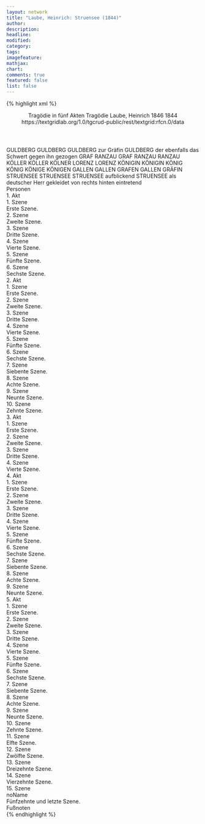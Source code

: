 ```yaml
---
layout: network
title: "Laube, Heinrich: Struensee (1844)"
author:
description:
headline:
modified:
category:
tags:
imagefeature: 
mathjax: 
chart: 
comments: true
featured: false
list: false
---
```

{% highlight xml %}
<?xml-model href="https://raw.githubusercontent.com/DLiNa/project/master/rules/lina.rnc"?><?xml-model href="https://raw.githubusercontent.com/DLiNa/project/master/rules/lina.sch"?>
<play xmlns="http://lina.digital">
  <header>
    <title>Struensee</title>
    <subtitle>Tragödie in fünf Akten</subtitle>
    <genretitle>Tragödie</genretitle>
    <author>Laube, Heinrich</author>
    <date type="print">1846</date>
    <date type="premiere">1844</date>
    <date type="written"/>
    <source>https://textgridlab.org/1.0/tgcrud-public/rest/textgrid:rfcn.0/data</source>
  </header>
  <personae>
    <character>
      <name>GULDBERG</name>
      <alias xml:id="guldberg">
        <name>GULDBERG</name>
      </alias>
      <alias xml:id="guldberg_zur_gräfin">
        <name>GULDBERG zur Gräfin</name>
      </alias>
      <alias xml:id="guldberg_der_ebenfalls_das_schwert_gegen_ihn_gezogen">
        <name>GULDBERG der ebenfalls das Schwert gegen ihn gezogen</name>
      </alias>
    </character>
    <character>
      <name>GRAF RANZAU</name>
      <alias xml:id="graf_ranzau">
        <name>GRAF RANZAU</name>
      </alias>
      <alias xml:id="ranzau">
        <name>RANZAU</name>
      </alias>
    </character>
    <character>
      <name>KÖLLER</name>
      <alias xml:id="köller">
        <name>KÖLLER</name>
      </alias>
      <alias xml:id="kölner">
        <name>KÖLNER</name>
      </alias>
    </character>
    <character>
      <name>LORENZ</name>
      <alias xml:id="lorenz">
        <name>LORENZ</name>
      </alias>
    </character>
    <character>
      <name>KÖNIGIN</name>
      <alias xml:id="königin">
        <name>KÖNIGIN</name>
      </alias>
    </character>
    <character>
      <name>KÖNIG</name>
      <alias xml:id="könig">
        <name>KÖNIG</name>
      </alias>
      <alias xml:id="könige">
        <name>KÖNIGE</name>
      </alias>
      <alias xml:id="königen">
        <name>KÖNIGEN</name>
      </alias>
    </character>
    <character>
      <name>GALLEN</name>
      <alias xml:id="gallen">
        <name>GALLEN</name>
      </alias>
      <alias xml:id="grafen_gallen">
        <name>GRAFEN GALLEN</name>
      </alias>
      <alias xml:id="gräfin">
        <name>GRÄFIN</name>
      </alias>
    </character>
    <character>
      <name>STRUENSEE</name>
      <alias xml:id="struensee">
        <name>STRUENSEE</name>
      </alias>
      <alias xml:id="struensee_aufblickend">
        <name>STRUENSEE aufblickend</name>
      </alias>
      <alias xml:id="struensee_als_deutscher_herr_gekleidet_von_rechts_hinten_eintretend">
        <name>STRUENSEE als deutscher Herr gekleidet von rechts hinten eintretend</name>
      </alias>
    </character>
  </personae>
  <text>
    <div>
      <head>Personen</head>
    </div>
    <div>
      <head>1. Akt</head>
      <div>
        <head>1. Szene</head>
        <div>
          <head>Erste Szene.</head>
          <sp who="#guldberg">
            <amount n="13" unit="speech_acts"/>
            <amount n="355" unit="words"/>
            <amount n="4" unit="lines"/>
            <amount n="2163" unit="chars"/>
          </sp>
          <sp who="#graf_ranzau">
            <amount n="1" unit="speech_acts"/>
          </sp>
          <sp who="#ranzau">
            <amount n="11" unit="speech_acts"/>
            <amount n="88" unit="words"/>
            <amount n="9" unit="lines"/>
            <amount n="512" unit="chars"/>
          </sp>
        </div>
      </div>
      <div>
        <head>2. Szene</head>
        <div>
          <head>Zweite Szene.</head>
          <sp who="#ranzau">
            <amount n="11" unit="speech_acts"/>
            <amount n="220" unit="words"/>
            <amount n="7" unit="lines"/>
            <amount n="1279" unit="chars"/>
          </sp>
          <sp who="#köller">
            <amount n="10" unit="speech_acts"/>
            <amount n="195" unit="words"/>
            <amount n="2" unit="lines"/>
            <amount n="1217" unit="chars"/>
          </sp>
          <sp who="#guldberg">
            <amount n="3" unit="speech_acts"/>
            <amount n="196" unit="words"/>
            <amount n="1" unit="lines"/>
            <amount n="1135" unit="chars"/>
          </sp>
          <sp who="#lorenz">
            <amount n="1" unit="speech_acts"/>
            <amount n="7" unit="words"/>
            <amount n="1" unit="lines"/>
            <amount n="47" unit="chars"/>
          </sp>
        </div>
      </div>
      <div>
        <head>3. Szene</head>
        <div>
          <head>Dritte Szene.</head>
          <sp who="#königin">
            <amount n="9" unit="speech_acts"/>
            <amount n="255" unit="words"/>
            <amount n="6" unit="lines"/>
            <amount n="1419" unit="chars"/>
          </sp>
          <sp who="#guldberg">
            <amount n="2" unit="speech_acts"/>
            <amount n="47" unit="words"/>
            <amount n="1" unit="lines"/>
            <amount n="293" unit="chars"/>
          </sp>
          <sp who="#grafen_gallen">
            <amount n="1" unit="speech_acts"/>
            <amount n="4" unit="words"/>
            <amount n="1" unit="lines"/>
            <amount n="27" unit="chars"/>
          </sp>
          <sp who="#könig">
            <amount n="5" unit="speech_acts"/>
            <amount n="32" unit="words"/>
            <amount n="5" unit="lines"/>
            <amount n="175" unit="chars"/>
          </sp>
          <sp who="#gallen">
            <amount n="2" unit="speech_acts"/>
            <amount n="19" unit="words"/>
            <amount n="2" unit="lines"/>
            <amount n="103" unit="chars"/>
          </sp>
        </div>
      </div>
      <div>
        <head>4. Szene</head>
        <div>
          <head>Vierte Szene.</head>
          <sp who="#könig">
            <amount n="9" unit="speech_acts"/>
            <amount n="54" unit="words"/>
            <amount n="9" unit="lines"/>
            <amount n="514" unit="chars"/>
          </sp>
          <sp who="#königin">
            <amount n="14" unit="speech_acts"/>
            <amount n="502" unit="words"/>
            <amount n="9" unit="lines"/>
            <amount n="2983" unit="chars"/>
          </sp>
          <sp who="#struensee">
            <amount n="25" unit="speech_acts"/>
            <amount n="689" unit="words"/>
            <amount n="11" unit="lines"/>
            <amount n="3995" unit="chars"/>
          </sp>
          <sp who="#gallen">
            <amount n="7" unit="speech_acts"/>
            <amount n="104" unit="words"/>
            <amount n="5" unit="lines"/>
            <amount n="589" unit="chars"/>
          </sp>
          <sp who="#ranzau">
            <amount n="6" unit="speech_acts"/>
            <amount n="27" unit="words"/>
            <amount n="6" unit="lines"/>
            <amount n="165" unit="chars"/>
          </sp>
          <sp who="#guldberg">
            <amount n="12" unit="speech_acts"/>
            <amount n="248" unit="words"/>
            <amount n="11" unit="lines"/>
            <amount n="1446" unit="chars"/>
          </sp>
          <sp who="#köller">
            <amount n="2" unit="speech_acts"/>
            <amount n="26" unit="words"/>
            <amount n="1" unit="lines"/>
            <amount n="146" unit="chars"/>
          </sp>
          <sp who="#lorenz">
            <amount n="3" unit="speech_acts"/>
            <amount n="11" unit="words"/>
            <amount n="3" unit="lines"/>
            <amount n="56" unit="chars"/>
          </sp>
          <sp who="#graf_ranzau">
            <amount n="1" unit="speech_acts"/>
            <amount n="5" unit="words"/>
            <amount n="1" unit="lines"/>
            <amount n="29" unit="chars"/>
          </sp>
        </div>
      </div>
      <div>
        <head>5. Szene</head>
        <div>
          <head>Fünfte Szene.</head>
          <sp who="#struensee">
            <amount n="33" unit="speech_acts"/>
            <amount n="428" unit="words"/>
            <amount n="27" unit="lines"/>
            <amount n="2483" unit="chars"/>
          </sp>
          <sp who="#ranzau">
            <amount n="31" unit="speech_acts"/>
            <amount n="878" unit="words"/>
            <amount n="15" unit="lines"/>
            <amount n="5236" unit="chars"/>
          </sp>
          <sp who="#könig">
            <amount n="2" unit="speech_acts"/>
            <amount n="4" unit="words"/>
            <amount n="2" unit="lines"/>
            <amount n="26" unit="chars"/>
          </sp>
          <sp who="#guldberg">
            <amount n="2" unit="speech_acts"/>
            <amount n="23" unit="words"/>
            <amount n="2" unit="lines"/>
            <amount n="111" unit="chars"/>
          </sp>
          <sp who="#könige">
            <amount n="1" unit="speech_acts"/>
            <amount n="1" unit="words"/>
            <amount n="1" unit="lines"/>
            <amount n="4" unit="chars"/>
          </sp>
          <sp who="#königen">
            <amount n="1" unit="speech_acts"/>
          </sp>
        </div>
      </div>
      <div>
        <head>6. Szene</head>
        <div>
          <head>Sechste Szene.</head>
          <sp who="#struensee">
            <amount n="7" unit="speech_acts"/>
            <amount n="50" unit="words"/>
            <amount n="7" unit="lines"/>
            <amount n="274" unit="chars"/>
          </sp>
          <sp who="#köller">
            <amount n="4" unit="speech_acts"/>
            <amount n="315" unit="words"/>
            <amount n="1799" unit="chars"/>
          </sp>
          <sp who="#könig">
            <amount n="6" unit="speech_acts"/>
            <amount n="33" unit="words"/>
            <amount n="5" unit="lines"/>
            <amount n="177" unit="chars"/>
          </sp>
          <sp who="#ranzau">
            <amount n="1" unit="speech_acts"/>
            <amount n="1" unit="words"/>
            <amount n="1" unit="lines"/>
            <amount n="10" unit="chars"/>
          </sp>
          <sp who="#guldberg">
            <amount n="3" unit="speech_acts"/>
            <amount n="12" unit="words"/>
            <amount n="3" unit="lines"/>
            <amount n="68" unit="chars"/>
          </sp>
        </div>
      </div>
    </div>
    <div>
      <head>2. Akt</head>
      <div>
        <head>1. Szene</head>
        <div>
          <head>Erste Szene.</head>
          <sp who="#struensee">
            <amount n="4" unit="speech_acts"/>
            <amount n="80" unit="words"/>
            <amount n="2" unit="lines"/>
            <amount n="427" unit="chars"/>
          </sp>
          <sp who="#königin">
            <amount n="1" unit="speech_acts"/>
            <amount n="58" unit="words"/>
            <amount n="319" unit="chars"/>
          </sp>
          <sp who="#gallen">
            <amount n="4" unit="speech_acts"/>
            <amount n="87" unit="words"/>
            <amount n="3" unit="lines"/>
            <amount n="488" unit="chars"/>
          </sp>
        </div>
      </div>
      <div>
        <head>2. Szene</head>
        <div>
          <head>Zweite Szene.</head>
          <sp who="#guldberg">
            <amount n="23" unit="speech_acts"/>
            <amount n="825" unit="words"/>
            <amount n="11" unit="lines"/>
            <amount n="4674" unit="chars"/>
          </sp>
          <sp who="#ranzau">
            <amount n="18" unit="speech_acts"/>
            <amount n="566" unit="words"/>
            <amount n="9" unit="lines"/>
            <amount n="3302" unit="chars"/>
          </sp>
          <sp who="#köller">
            <amount n="14" unit="speech_acts"/>
            <amount n="74" unit="words"/>
            <amount n="14" unit="lines"/>
            <amount n="412" unit="chars"/>
          </sp>
        </div>
      </div>
      <div>
        <head>3. Szene</head>
        <div>
          <head>Dritte Szene.</head>
          <sp who="#könig">
            <amount n="2" unit="speech_acts"/>
            <amount n="222" unit="words"/>
            <amount n="1169" unit="chars"/>
          </sp>
          <sp who="#ranzau">
            <amount n="1" unit="speech_acts"/>
            <amount n="5" unit="words"/>
            <amount n="1" unit="lines"/>
            <amount n="21" unit="chars"/>
          </sp>
        </div>
      </div>
      <div>
        <head>4. Szene</head>
        <div>
          <head>Vierte Szene.</head>
          <sp who="#köller">
            <amount n="12" unit="speech_acts"/>
            <amount n="95" unit="words"/>
            <amount n="11" unit="lines"/>
            <amount n="536" unit="chars"/>
          </sp>
          <sp who="#struensee">
            <amount n="11" unit="speech_acts"/>
            <amount n="100" unit="words"/>
            <amount n="9" unit="lines"/>
            <amount n="563" unit="chars"/>
          </sp>
        </div>
      </div>
      <div>
        <head>5. Szene</head>
        <div>
          <head>Fünfte Szene.</head>
          <sp who="#struensee">
            <amount n="1" unit="speech_acts"/>
            <amount n="67" unit="words"/>
            <amount n="417" unit="chars"/>
          </sp>
        </div>
      </div>
      <div>
        <head>6. Szene</head>
        <div>
          <head>Sechste Szene.</head>
          <sp who="#gallen">
            <amount n="8" unit="speech_acts"/>
            <amount n="118" unit="words"/>
            <amount n="6" unit="lines"/>
            <amount n="680" unit="chars"/>
          </sp>
          <sp who="#struensee">
            <amount n="8" unit="speech_acts"/>
            <amount n="296" unit="words"/>
            <amount n="5" unit="lines"/>
            <amount n="1680" unit="chars"/>
          </sp>
        </div>
      </div>
      <div>
        <head>7. Szene</head>
        <div>
          <head>Siebente Szene.</head>
          <sp who="#königin">
            <amount n="3" unit="speech_acts"/>
            <amount n="42" unit="words"/>
            <amount n="2" unit="lines"/>
            <amount n="243" unit="chars"/>
          </sp>
          <sp who="#struensee">
            <amount n="1" unit="speech_acts"/>
            <amount n="8" unit="words"/>
            <amount n="1" unit="lines"/>
            <amount n="54" unit="chars"/>
          </sp>
          <sp who="#gallen">
            <amount n="2" unit="speech_acts"/>
            <amount n="36" unit="words"/>
            <amount n="1" unit="lines"/>
            <amount n="228" unit="chars"/>
          </sp>
        </div>
      </div>
      <div>
        <head>8. Szene</head>
        <div>
          <head>Achte Szene.</head>
          <sp who="#königin">
            <amount n="17" unit="speech_acts"/>
            <amount n="1089" unit="words"/>
            <amount n="8" unit="lines"/>
            <amount n="6303" unit="chars"/>
          </sp>
          <sp who="#struensee">
            <amount n="16" unit="speech_acts"/>
            <amount n="508" unit="words"/>
            <amount n="9" unit="lines"/>
            <amount n="2747" unit="chars"/>
          </sp>
        </div>
      </div>
      <div>
        <head>9. Szene</head>
        <div>
          <head>Neunte Szene.</head>
          <sp who="#gallen">
            <amount n="7" unit="speech_acts"/>
            <amount n="45" unit="words"/>
            <amount n="6" unit="lines"/>
            <amount n="249" unit="chars"/>
          </sp>
          <sp who="#struensee">
            <amount n="4" unit="speech_acts"/>
            <amount n="37" unit="words"/>
            <amount n="4" unit="lines"/>
            <amount n="174" unit="chars"/>
          </sp>
          <sp who="#königin">
            <amount n="7" unit="speech_acts"/>
            <amount n="161" unit="words"/>
            <amount n="1" unit="lines"/>
            <amount n="894" unit="chars"/>
          </sp>
          <sp who="#struensee_aufblickend">
            <amount n="1" unit="speech_acts"/>
            <amount n="3" unit="words"/>
            <amount n="1" unit="lines"/>
            <amount n="17" unit="chars"/>
          </sp>
        </div>
      </div>
      <div>
        <head>10. Szene</head>
        <div>
          <head>Zehnte Szene.</head>
          <sp who="#königin">
            <amount n="1" unit="speech_acts"/>
            <amount n="17" unit="words"/>
            <amount n="1" unit="lines"/>
            <amount n="95" unit="chars"/>
          </sp>
          <sp who="#könig">
            <amount n="3" unit="speech_acts"/>
            <amount n="55" unit="words"/>
            <amount n="1" unit="lines"/>
            <amount n="330" unit="chars"/>
          </sp>
          <sp who="#guldberg">
            <amount n="3" unit="speech_acts"/>
            <amount n="23" unit="words"/>
            <amount n="3" unit="lines"/>
            <amount n="123" unit="chars"/>
          </sp>
          <sp who="#ranzau">
            <amount n="3" unit="speech_acts"/>
            <amount n="28" unit="words"/>
            <amount n="2" unit="lines"/>
            <amount n="167" unit="chars"/>
          </sp>
          <sp who="#köller">
            <amount n="2" unit="speech_acts"/>
            <amount n="16" unit="words"/>
            <amount n="2" unit="lines"/>
            <amount n="93" unit="chars"/>
          </sp>
          <sp who="#gallen">
            <amount n="1" unit="speech_acts"/>
            <amount n="2" unit="words"/>
            <amount n="1" unit="lines"/>
            <amount n="13" unit="chars"/>
          </sp>
          <sp who="#struensee">
            <amount n="1" unit="speech_acts"/>
            <amount n="7" unit="words"/>
            <amount n="1" unit="lines"/>
            <amount n="39" unit="chars"/>
          </sp>
        </div>
      </div>
    </div>
    <div>
      <head>3. Akt</head>
      <div>
        <head>1. Szene</head>
        <div>
          <head>Erste Szene.</head>
          <sp who="#ranzau">
            <amount n="15" unit="speech_acts"/>
            <amount n="185" unit="words"/>
            <amount n="12" unit="lines"/>
            <amount n="980" unit="chars"/>
          </sp>
          <sp who="#köller">
            <amount n="14" unit="speech_acts"/>
            <amount n="307" unit="words"/>
            <amount n="10" unit="lines"/>
            <amount n="1794" unit="chars"/>
          </sp>
          <sp who="#guldberg">
            <amount n="12" unit="speech_acts"/>
            <amount n="151" unit="words"/>
            <amount n="9" unit="lines"/>
            <amount n="784" unit="chars"/>
          </sp>
        </div>
      </div>
      <div>
        <head>2. Szene</head>
        <div>
          <head>Zweite Szene.</head>
          <sp who="#könig">
            <amount n="7" unit="speech_acts"/>
            <amount n="88" unit="words"/>
            <amount n="5" unit="lines"/>
            <amount n="502" unit="chars"/>
          </sp>
          <sp who="#guldberg">
            <amount n="5" unit="speech_acts"/>
            <amount n="91" unit="words"/>
            <amount n="2" unit="lines"/>
            <amount n="513" unit="chars"/>
          </sp>
          <sp who="#struensee">
            <amount n="9" unit="speech_acts"/>
            <amount n="297" unit="words"/>
            <amount n="5" unit="lines"/>
            <amount n="1636" unit="chars"/>
          </sp>
          <sp who="#köller">
            <amount n="3" unit="speech_acts"/>
            <amount n="62" unit="words"/>
            <amount n="2" unit="lines"/>
            <amount n="344" unit="chars"/>
          </sp>
          <sp who="#ranzau">
            <amount n="1" unit="speech_acts"/>
            <amount n="11" unit="words"/>
            <amount n="1" unit="lines"/>
            <amount n="54" unit="chars"/>
          </sp>
          <sp who="#lorenz">
            <amount n="4" unit="speech_acts"/>
            <amount n="50" unit="words"/>
            <amount n="4" unit="lines"/>
            <amount n="266" unit="chars"/>
          </sp>
        </div>
      </div>
      <div>
        <head>3. Szene</head>
        <div>
          <head>Dritte Szene.</head>
          <sp who="#struensee">
            <amount n="6" unit="speech_acts"/>
            <amount n="21" unit="words"/>
            <amount n="6" unit="lines"/>
            <amount n="104" unit="chars"/>
          </sp>
          <sp who="#guldberg">
            <amount n="2" unit="speech_acts"/>
            <amount n="8" unit="words"/>
            <amount n="2" unit="lines"/>
            <amount n="54" unit="chars"/>
          </sp>
          <sp who="#gallen">
            <amount n="4" unit="speech_acts"/>
            <amount n="218" unit="words"/>
            <amount n="1" unit="lines"/>
            <amount n="1324" unit="chars"/>
          </sp>
          <sp who="#könig">
            <amount n="1" unit="speech_acts"/>
            <amount n="13" unit="words"/>
            <amount n="1" unit="lines"/>
            <amount n="74" unit="chars"/>
          </sp>
          <sp who="#ranzau">
            <amount n="1" unit="speech_acts"/>
            <amount n="3" unit="words"/>
            <amount n="1" unit="lines"/>
            <amount n="14" unit="chars"/>
          </sp>
          <sp who="#köller">
            <amount n="1" unit="speech_acts"/>
            <amount n="18" unit="words"/>
            <amount n="1" unit="lines"/>
            <amount n="98" unit="chars"/>
          </sp>
        </div>
      </div>
      <div>
        <head>4. Szene</head>
        <div>
          <head>Vierte Szene.</head>
          <sp who="#könig">
            <amount n="16" unit="speech_acts"/>
            <amount n="208" unit="words"/>
            <amount n="10" unit="lines"/>
            <amount n="1118" unit="chars"/>
          </sp>
          <sp who="#königin">
            <amount n="20" unit="speech_acts"/>
            <amount n="282" unit="words"/>
            <amount n="12" unit="lines"/>
            <amount n="1568" unit="chars"/>
          </sp>
          <sp who="#gallen">
            <amount n="5" unit="speech_acts"/>
            <amount n="29" unit="words"/>
            <amount n="5" unit="lines"/>
            <amount n="134" unit="chars"/>
          </sp>
          <sp who="#lorenz">
            <amount n="3" unit="speech_acts"/>
            <amount n="37" unit="words"/>
            <amount n="3" unit="lines"/>
            <amount n="219" unit="chars"/>
          </sp>
          <sp who="#struensee">
            <amount n="15" unit="speech_acts"/>
            <amount n="632" unit="words"/>
            <amount n="5" unit="lines"/>
            <amount n="3376" unit="chars"/>
          </sp>
          <sp who="#guldberg">
            <amount n="10" unit="speech_acts"/>
            <amount n="152" unit="words"/>
            <amount n="7" unit="lines"/>
            <amount n="849" unit="chars"/>
          </sp>
          <sp who="#ranzau">
            <amount n="8" unit="speech_acts"/>
            <amount n="44" unit="words"/>
            <amount n="7" unit="lines"/>
            <amount n="251" unit="chars"/>
          </sp>
          <sp who="#guldberg_zur_gräfin">
            <amount n="1" unit="speech_acts"/>
            <amount n="7" unit="words"/>
            <amount n="1" unit="lines"/>
            <amount n="32" unit="chars"/>
          </sp>
          <sp who="#köller">
            <amount n="5" unit="speech_acts"/>
            <amount n="64" unit="words"/>
            <amount n="4" unit="lines"/>
            <amount n="352" unit="chars"/>
          </sp>
        </div>
      </div>
    </div>
    <div>
      <head>4. Akt</head>
      <div>
        <head>1. Szene</head>
        <div>
          <head>Erste Szene.</head>
          <sp who="#ranzau">
            <amount n="1" unit="speech_acts"/>
            <amount n="185" unit="words"/>
            <amount n="1051" unit="chars"/>
          </sp>
        </div>
      </div>
      <div>
        <head>2. Szene</head>
        <div>
          <head>Zweite Szene.</head>
          <sp who="#köller">
            <amount n="10" unit="speech_acts"/>
            <amount n="214" unit="words"/>
            <amount n="4" unit="lines"/>
            <amount n="1214" unit="chars"/>
          </sp>
          <sp who="#ranzau">
            <amount n="10" unit="speech_acts"/>
            <amount n="107" unit="words"/>
            <amount n="8" unit="lines"/>
            <amount n="601" unit="chars"/>
          </sp>
        </div>
      </div>
      <div>
        <head>3. Szene</head>
        <div>
          <head>Dritte Szene.</head>
          <sp who="#köller">
            <amount n="6" unit="speech_acts"/>
            <amount n="75" unit="words"/>
            <amount n="5" unit="lines"/>
            <amount n="413" unit="chars"/>
          </sp>
          <sp who="#ranzau">
            <amount n="5" unit="speech_acts"/>
            <amount n="25" unit="words"/>
            <amount n="5" unit="lines"/>
            <amount n="139" unit="chars"/>
          </sp>
          <sp who="#guldberg">
            <amount n="6" unit="speech_acts"/>
            <amount n="587" unit="words"/>
            <amount n="2" unit="lines"/>
            <amount n="3261" unit="chars"/>
          </sp>
        </div>
      </div>
      <div>
        <head>4. Szene</head>
        <div>
          <head>Vierte Szene.</head>
          <sp who="#ranzau">
            <amount n="3" unit="speech_acts"/>
            <amount n="11" unit="words"/>
            <amount n="3" unit="lines"/>
            <amount n="63" unit="chars"/>
          </sp>
          <sp who="#köller">
            <amount n="1" unit="speech_acts"/>
            <amount n="2" unit="words"/>
            <amount n="1" unit="lines"/>
            <amount n="11" unit="chars"/>
          </sp>
          <sp who="#guldberg">
            <amount n="11" unit="speech_acts"/>
            <amount n="116" unit="words"/>
            <amount n="9" unit="lines"/>
            <amount n="605" unit="chars"/>
          </sp>
          <sp who="#lorenz">
            <amount n="11" unit="speech_acts"/>
            <amount n="270" unit="words"/>
            <amount n="7" unit="lines"/>
            <amount n="1518" unit="chars"/>
          </sp>
        </div>
      </div>
      <div>
        <head>5. Szene</head>
        <div>
          <head>Fünfte Szene.</head>
          <sp who="#ranzau">
            <amount n="5" unit="speech_acts"/>
            <amount n="43" unit="words"/>
            <amount n="5" unit="lines"/>
            <amount n="226" unit="chars"/>
          </sp>
          <sp who="#guldberg">
            <amount n="12" unit="speech_acts"/>
            <amount n="604" unit="words"/>
            <amount n="4" unit="lines"/>
            <amount n="3241" unit="chars"/>
          </sp>
          <sp who="#köller">
            <amount n="10" unit="speech_acts"/>
            <amount n="64" unit="words"/>
            <amount n="10" unit="lines"/>
            <amount n="337" unit="chars"/>
          </sp>
        </div>
      </div>
      <div>
        <head>6. Szene</head>
        <div>
          <head>Sechste Szene.</head>
          <sp who="#guldberg">
            <amount n="22" unit="speech_acts"/>
            <amount n="777" unit="words"/>
            <amount n="6" unit="lines"/>
            <amount n="4283" unit="chars"/>
          </sp>
          <sp who="#gallen">
            <amount n="20" unit="speech_acts"/>
            <amount n="128" unit="words"/>
            <amount n="20" unit="lines"/>
            <amount n="676" unit="chars"/>
          </sp>
          <sp who="#lorenz">
            <amount n="1" unit="speech_acts"/>
            <amount n="20" unit="words"/>
            <amount n="101" unit="chars"/>
          </sp>
        </div>
      </div>
      <div>
        <head>7. Szene</head>
        <div>
          <head>Siebente Szene.</head>
          <sp who="#gallen">
            <amount n="18" unit="speech_acts"/>
            <amount n="193" unit="words"/>
            <amount n="15" unit="lines"/>
            <amount n="1039" unit="chars"/>
          </sp>
          <sp who="#struensee">
            <amount n="18" unit="speech_acts"/>
            <amount n="1070" unit="words"/>
            <amount n="3" unit="lines"/>
            <amount n="6090" unit="chars"/>
          </sp>
        </div>
      </div>
      <div>
        <head>8. Szene</head>
        <div>
          <head>Achte Szene.</head>
          <sp who="#gallen">
            <amount n="2" unit="speech_acts"/>
            <amount n="9" unit="words"/>
            <amount n="2" unit="lines"/>
            <amount n="42" unit="chars"/>
          </sp>
          <sp who="#königin">
            <amount n="1" unit="speech_acts"/>
            <amount n="44" unit="words"/>
            <amount n="234" unit="chars"/>
          </sp>
        </div>
      </div>
      <div>
        <head>9. Szene</head>
        <div>
          <head>Neunte Szene.</head>
          <sp who="#königin">
            <amount n="2" unit="speech_acts"/>
            <amount n="7" unit="words"/>
            <amount n="2" unit="lines"/>
            <amount n="38" unit="chars"/>
          </sp>
          <sp who="#struensee">
            <amount n="3" unit="speech_acts"/>
            <amount n="64" unit="words"/>
            <amount n="1" unit="lines"/>
            <amount n="317" unit="chars"/>
          </sp>
          <sp who="#guldberg">
            <amount n="3" unit="speech_acts"/>
            <amount n="37" unit="words"/>
            <amount n="2" unit="lines"/>
            <amount n="210" unit="chars"/>
          </sp>
          <sp who="#gallen">
            <amount n="1" unit="speech_acts"/>
            <amount n="1" unit="words"/>
            <amount n="1" unit="lines"/>
            <amount n="10" unit="chars"/>
          </sp>
          <sp who="#könig">
            <amount n="1" unit="speech_acts"/>
          </sp>
        </div>
      </div>
    </div>
    <div>
      <head>5. Akt</head>
      <div>
        <head>1. Szene</head>
        <div>
          <head>Erste Szene.</head>
          <sp who="#guldberg">
            <amount n="23" unit="speech_acts"/>
            <amount n="634" unit="words"/>
            <amount n="14" unit="lines"/>
            <amount n="3451" unit="chars"/>
          </sp>
          <sp who="#köller">
            <amount n="23" unit="speech_acts"/>
            <amount n="276" unit="words"/>
            <amount n="17" unit="lines"/>
            <amount n="1590" unit="chars"/>
          </sp>
        </div>
      </div>
      <div>
        <head>2. Szene</head>
        <div>
          <head>Zweite Szene.</head>
          <sp who="#gräfin">
            <amount n="1" unit="speech_acts"/>
            <amount n="32" unit="words"/>
            <amount n="178" unit="chars"/>
          </sp>
          <sp who="#guldberg">
            <amount n="8" unit="speech_acts"/>
            <amount n="61" unit="words"/>
            <amount n="7" unit="lines"/>
            <amount n="354" unit="chars"/>
          </sp>
          <sp who="#köller">
            <amount n="4" unit="speech_acts"/>
            <amount n="32" unit="words"/>
            <amount n="4" unit="lines"/>
            <amount n="165" unit="chars"/>
          </sp>
          <sp who="#gallen">
            <amount n="4" unit="speech_acts"/>
            <amount n="106" unit="words"/>
            <amount n="2" unit="lines"/>
            <amount n="577" unit="chars"/>
          </sp>
        </div>
      </div>
      <div>
        <head>3. Szene</head>
        <div>
          <head>Dritte Szene.</head>
          <sp who="#königin">
            <amount n="9" unit="speech_acts"/>
            <amount n="67" unit="words"/>
            <amount n="7" unit="lines"/>
            <amount n="366" unit="chars"/>
          </sp>
          <sp who="#ranzau">
            <amount n="12" unit="speech_acts"/>
            <amount n="381" unit="words"/>
            <amount n="7" unit="lines"/>
            <amount n="2116" unit="chars"/>
          </sp>
          <sp who="#struensee_als_deutscher_herr_gekleidet_von_rechts_hinten_eintretend">
            <amount n="1" unit="speech_acts"/>
            <amount n="9" unit="words"/>
            <amount n="1" unit="lines"/>
            <amount n="41" unit="chars"/>
          </sp>
          <sp who="#struensee">
            <amount n="5" unit="speech_acts"/>
            <amount n="231" unit="words"/>
            <amount n="1" unit="lines"/>
            <amount n="1389" unit="chars"/>
          </sp>
        </div>
      </div>
      <div>
        <head>4. Szene</head>
        <div>
          <head>Vierte Szene.</head>
          <sp who="#struensee">
            <amount n="2" unit="speech_acts"/>
            <amount n="9" unit="words"/>
            <amount n="2" unit="lines"/>
            <amount n="52" unit="chars"/>
          </sp>
          <sp who="#königin">
            <amount n="2" unit="speech_acts"/>
            <amount n="130" unit="words"/>
            <amount n="1" unit="lines"/>
            <amount n="711" unit="chars"/>
          </sp>
        </div>
      </div>
      <div>
        <head>5. Szene</head>
        <div>
          <head>Fünfte Szene.</head>
          <sp who="#struensee">
            <amount n="1" unit="speech_acts"/>
            <amount n="279" unit="words"/>
            <amount n="1618" unit="chars"/>
          </sp>
        </div>
      </div>
      <div>
        <head>6. Szene</head>
        <div>
          <head>Sechste Szene.</head>
          <sp who="#struensee">
            <amount n="3" unit="speech_acts"/>
            <amount n="154" unit="words"/>
            <amount n="2" unit="lines"/>
            <amount n="842" unit="chars"/>
          </sp>
          <sp who="#gallen">
            <amount n="2" unit="speech_acts"/>
            <amount n="3" unit="words"/>
            <amount n="1" unit="lines"/>
            <amount n="10" unit="chars"/>
          </sp>
          <sp who="#könig">
            <amount n="2" unit="speech_acts"/>
            <amount n="48" unit="words"/>
            <amount n="1" unit="lines"/>
            <amount n="271" unit="chars"/>
          </sp>
          <sp who="#guldberg">
            <amount n="1" unit="speech_acts"/>
            <amount n="13" unit="words"/>
            <amount n="1" unit="lines"/>
            <amount n="66" unit="chars"/>
          </sp>
        </div>
      </div>
      <div>
        <head>7. Szene</head>
        <div>
          <head>Siebente Szene.</head>
          <sp who="#guldberg">
            <amount n="1" unit="speech_acts"/>
          </sp>
          <sp who="#struensee">
            <amount n="3" unit="speech_acts"/>
            <amount n="27" unit="words"/>
            <amount n="3" unit="lines"/>
            <amount n="149" unit="chars"/>
          </sp>
          <sp who="#gallen">
            <amount n="2" unit="speech_acts"/>
            <amount n="33" unit="words"/>
            <amount n="2" unit="lines"/>
            <amount n="178" unit="chars"/>
          </sp>
          <sp who="#ranzau">
            <amount n="1" unit="speech_acts"/>
            <amount n="46" unit="words"/>
            <amount n="237" unit="chars"/>
          </sp>
        </div>
      </div>
      <div>
        <head>8. Szene</head>
        <div>
          <head>Achte Szene.</head>
          <sp who="#lorenz">
            <amount n="7" unit="speech_acts"/>
            <amount n="127" unit="words"/>
            <amount n="5" unit="lines"/>
            <amount n="726" unit="chars"/>
          </sp>
          <sp who="#guldberg">
            <amount n="1" unit="speech_acts"/>
            <amount n="32" unit="words"/>
            <amount n="165" unit="chars"/>
          </sp>
          <sp who="#struensee">
            <amount n="6" unit="speech_acts"/>
            <amount n="262" unit="words"/>
            <amount n="3" unit="lines"/>
            <amount n="1484" unit="chars"/>
          </sp>
          <sp who="#ranzau">
            <amount n="2" unit="speech_acts"/>
            <amount n="17" unit="words"/>
            <amount n="2" unit="lines"/>
            <amount n="98" unit="chars"/>
          </sp>
          <sp who="#gallen">
            <amount n="5" unit="speech_acts"/>
            <amount n="47" unit="words"/>
            <amount n="5" unit="lines"/>
            <amount n="239" unit="chars"/>
          </sp>
        </div>
      </div>
      <div>
        <head>9. Szene</head>
        <div>
          <head>Neunte Szene.</head>
          <sp who="#guldberg">
            <amount n="7" unit="speech_acts"/>
            <amount n="217" unit="words"/>
            <amount n="4" unit="lines"/>
            <amount n="1247" unit="chars"/>
          </sp>
          <sp who="#gallen">
            <amount n="1" unit="speech_acts"/>
            <amount n="15" unit="words"/>
            <amount n="1" unit="lines"/>
            <amount n="80" unit="chars"/>
          </sp>
          <sp who="#ranzau">
            <amount n="4" unit="speech_acts"/>
            <amount n="16" unit="words"/>
            <amount n="4" unit="lines"/>
            <amount n="101" unit="chars"/>
          </sp>
          <sp who="#köller">
            <amount n="1" unit="speech_acts"/>
            <amount n="8" unit="words"/>
            <amount n="1" unit="lines"/>
            <amount n="50" unit="chars"/>
          </sp>
        </div>
      </div>
      <div>
        <head>10. Szene</head>
        <div>
          <head>Zehnte Szene.</head>
          <sp who="#guldberg">
            <amount n="8" unit="speech_acts"/>
            <amount n="154" unit="words"/>
            <amount n="5" unit="lines"/>
            <amount n="868" unit="chars"/>
          </sp>
          <sp who="#köller">
            <amount n="7" unit="speech_acts"/>
            <amount n="253" unit="words"/>
            <amount n="4" unit="lines"/>
            <amount n="1442" unit="chars"/>
          </sp>
          <sp who="#kölner">
            <amount n="1" unit="speech_acts"/>
            <amount n="6" unit="words"/>
            <amount n="1" unit="lines"/>
            <amount n="27" unit="chars"/>
          </sp>
        </div>
      </div>
      <div>
        <head>11. Szene</head>
        <div>
          <head>Elfte Szene.</head>
          <sp who="#königin">
            <amount n="24" unit="speech_acts"/>
            <amount n="413" unit="words"/>
            <amount n="15" unit="lines"/>
            <amount n="2255" unit="chars"/>
          </sp>
          <sp who="#ranzau">
            <amount n="5" unit="speech_acts"/>
            <amount n="57" unit="words"/>
            <amount n="4" unit="lines"/>
            <amount n="323" unit="chars"/>
          </sp>
          <sp who="#guldberg">
            <amount n="21" unit="speech_acts"/>
            <amount n="489" unit="words"/>
            <amount n="6" unit="lines"/>
            <amount n="2730" unit="chars"/>
          </sp>
        </div>
      </div>
      <div>
        <head>12. Szene</head>
        <div>
          <head>Zwölfte Szene.</head>
          <sp who="#struensee">
            <amount n="7" unit="speech_acts"/>
            <amount n="57" unit="words"/>
            <amount n="6" unit="lines"/>
            <amount n="315" unit="chars"/>
          </sp>
          <sp who="#guldberg_der_ebenfalls_das_schwert_gegen_ihn_gezogen">
            <amount n="1" unit="speech_acts"/>
            <amount n="5" unit="words"/>
            <amount n="1" unit="lines"/>
            <amount n="32" unit="chars"/>
          </sp>
          <sp who="#köller">
            <amount n="1" unit="speech_acts"/>
            <amount n="47" unit="words"/>
            <amount n="289" unit="chars"/>
          </sp>
          <sp who="#ranzau">
            <amount n="1" unit="speech_acts"/>
            <amount n="12" unit="words"/>
            <amount n="1" unit="lines"/>
            <amount n="61" unit="chars"/>
          </sp>
          <sp who="#guldberg">
            <amount n="3" unit="speech_acts"/>
            <amount n="53" unit="words"/>
            <amount n="2" unit="lines"/>
            <amount n="247" unit="chars"/>
          </sp>
          <sp who="#königin">
            <amount n="7" unit="speech_acts"/>
            <amount n="172" unit="words"/>
            <amount n="4" unit="lines"/>
            <amount n="925" unit="chars"/>
          </sp>
        </div>
      </div>
      <div>
        <head>13. Szene</head>
        <div>
          <head>Dreizehnte Szene.</head>
          <sp who="#guldberg">
            <amount n="3" unit="speech_acts"/>
            <amount n="17" unit="words"/>
            <amount n="3" unit="lines"/>
            <amount n="93" unit="chars"/>
          </sp>
          <sp who="#struensee">
            <amount n="2" unit="speech_acts"/>
            <amount n="138" unit="words"/>
            <amount n="1" unit="lines"/>
            <amount n="761" unit="chars"/>
          </sp>
        </div>
      </div>
      <div>
        <head>14. Szene</head>
        <div>
          <head>Vierzehnte Szene.</head>
          <sp who="#struensee">
            <amount n="1" unit="speech_acts"/>
            <amount n="86" unit="words"/>
            <amount n="481" unit="chars"/>
          </sp>
        </div>
      </div>
      <div>
        <head>15. Szene</head>
        <div>
          <head>noName</head>
          <div>
            <head>Fünfzehnte und letzte Szene.</head>
            <sp who="#gallen">
              <amount n="1" unit="speech_acts"/>
              <amount n="9" unit="words"/>
              <amount n="1" unit="lines"/>
              <amount n="48" unit="chars"/>
            </sp>
            <sp who="#könig">
              <amount n="1" unit="speech_acts"/>
              <amount n="18" unit="words"/>
              <amount n="102" unit="chars"/>
            </sp>
          </div>
          <div>
            <head>Fußnoten</head>
          </div>
        </div>
      </div>
    </div>
  </text>
</play>
{% endhighlight %}